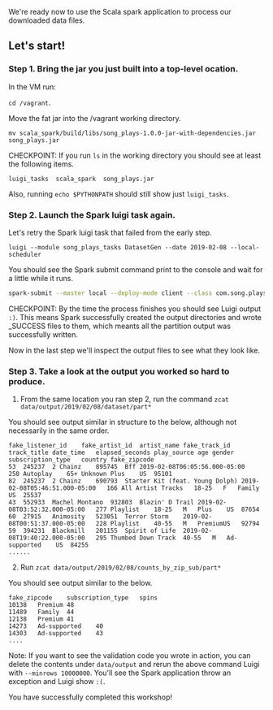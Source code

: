 We're ready now to use the Scala spark application to process our downloaded data files. 

## Let's start!

### Step 1. Bring the jar you just built into a top-level ocation. 

In the VM run:

`cd /vagrant`.

Move the fat jar into the /vagrant working directory.

`mv scala_spark/build/libs/song_plays-1.0.0-jar-with-dependencies.jar  song_plays.jar`

CHECKPOINT: If you run `ls` in the working directory you should see at least the following items.

```
luigi_tasks  scala_spark  song_plays.jar
```

Also, running `echo $PYTHONPATH` should still show just `luigi_tasks`.

### Step 2. Launch the Spark luigi task again. 

Let's retry the Spark luigi task that failed from the early step. 

`luigi --module song_plays_tasks DatasetGen --date 2019-02-08 --local-scheduler`

You should see the Spark submit command print to the console and wait for a little while it runs.

```bash
spark-submit --master local --deploy-mode client --class com.song.plays.DatasetGen --driver-memory 1g --executor-memory 2g --driver-cores 1 --executor-cores 1 --num-executors 1 song_plays.jar --day 2019-02-08 --minrows 100 --listeners_path data/listeners/listeners.snappy.parquet --spins_path data/spins/2019/02/08/spins.snappy.parquet --dataset_out_path data/output/2019/02/08/dataset --analysis_out_path data/output/2019/02/08/counts_by_zip_sub
```

CHECKPOINT: By the time the process finishes you should see Luigi output `:)`. This means Spark successfully created the output directories and wrote _SUCCESS files to them, which meants 
all the partition output was successfully written. 

Now in the last step we'll inspect the output files to see what they look like. 


### Step 3. Take a look at the output you worked so hard to produce. 

1. From the same location you ran step 2, run the command `zcat data/output/2019/02/08/dataset/part*`

You should see output similar in structure to the below, although not necessarily in the same order. 

```
fake_listener_id	fake_artist_id	artist_name	fake_track_id	track_title	date_time	elapsed_seconds	play_source	age	gender	subscription_type	country	fake_zipcode
53	245237	2 Chainz	895745	Bff	2019-02-08T06:05:56.000-05:00	250	Autoplay	65+	Unknown	Plus	US	95101
82	245237	2 Chainz	690793	Starter Kit (feat. Young Dolph)	2019-02-08T05:46:51.000-05:00	166	All Artist Tracks	18-25	F	Family	US	25537
43	552933	Machel Montano	932803	Blazin' D Trail	2019-02-08T03:52:32.000-05:00	277	Playlist	18-25	M	Plus	US	87654
60	27915	Animosity	523051	Terror Storm	2019-02-08T00:51:37.000-05:00	228	Playlist	40-55	M	PremiumUS	92794
59	394231	Blackmill	201155	Spirit of Life	2019-02-08T19:40:22.000-05:00	295	Thumbed Down Track	40-55	M	Ad-supported	US	84255
......
```

2. Run `zcat data/output/2019/02/08/counts_by_zip_sub/part*`

You should see output similar to the below.

```
fake_zipcode	subscription_type	spins
10138	Premium	48
11489	Family	44
12138	Premium	41
14273	Ad-supported	40
14303	Ad-supported	43
....
```

Note: If you want to see the validation code you wrote in action, you can delete the contents under `data/output` and rerun the above command Luigi with `--minrows 10000000`. You'll see the Spark application throw an exception and Luigi show `:(`.

You have successfully completed this workshop!


